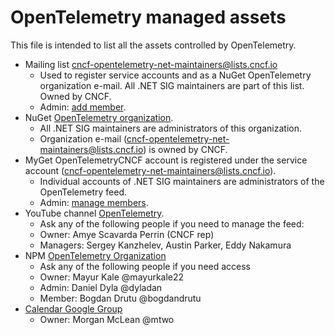 # OpenTelemetry managed assets

This file is intended to list all the assets controlled by OpenTelemetry.

- Mailing list cncf-opentelemetry-net-maintainers@lists.cncf.io
    - Used to register service accounts and as a NuGet OpenTelemetry organization e-mail. All .NET SIG maintainers are part of this list. Owned by CNCF.
    - Admin: [add member](https://lists.cncf.io/g/cncf-opentelemetry-net-maintainers/).
- NuGet [OpenTelemetry organization](https://www.nuget.org/organization/OpenTelemetry).
    - All .NET SIG maintainers are administrators of this organization.
    - Organization e-mail (cncf-opentelemetry-net-maintainers@lists.cncf.io) is owned by CNCF.
- MyGet OpenTelemetryCNCF account is registered under the service account (cncf-opentelemetry-net-maintainers@lists.cncf.io). 
    - Individual accounts of .NET SIG maintainers are administrators of the OpenTelemetry feed.
    - Admin: [manage members](https://www.myget.org/feed/Security/opentelemetry).
- YouTube channel [OpenTelemetry](https://www.youtube.com/channel/UCHZDBZTIfdy94xMjMKz-_MA/videos). 
    - Ask any of the following people if you need to manage the feed:
    - Owner: Amye Scavarda Perrin (CNCF rep)
    - Managers: Sergey Kanzhelev, Austin Parker, Eddy Nakamura
- NPM [OpenTelemetry Organization](https://www.npmjs.com/settings/opentelemetry/packages)
    - Ask any of the following people if you need access
    - Owner: Mayur Kale @mayurkale22
    - Admin: Daniel Dyla @dyladan
    - Member: Bogdan Drutu @bogdandrutu
- [Calendar Google Group](https://groups.google.com/forum/#!forum/opentelemetry-calendar)
    - Owner: Morgan McLean @mtwo
